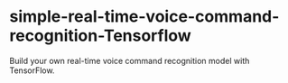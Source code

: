 # simple-real-time-voice-command-recognition-Tensorflow
Build your own real-time voice command recognition model with TensorFlow.
